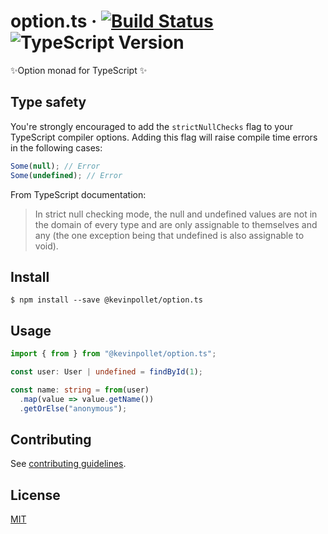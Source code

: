 # option.ts &middot; [![Build Status](https://travis-ci.com/kevinpollet/option.ts.svg?branch=master)](https://travis-ci.com/kevinpollet/option.ts) ![TypeScript Version](https://img.shields.io/badge/TypeScript-3.x-blue.svg)

✨Option monad for TypeScript ✨

## Type safety

You're strongly encouraged to add the `strictNullChecks` flag to your TypeScript compiler options. Adding this flag will raise compile time errors in the following cases:

```ts
Some(null); // Error
Some(undefined); // Error
```

From TypeScript documentation:

> In strict null checking mode, the null and undefined values are not in the domain of every type and are only assignable to themselves and any (the one exception being that undefined is also assignable to void).

## Install

```shell
$ npm install --save @kevinpollet/option.ts
```

## Usage

```ts
import { from } from "@kevinpollet/option.ts";

const user: User | undefined = findById(1);

const name: string = from(user)
  .map(value => value.getName())
  .getOrElse("anonymous");
```

## Contributing

See [contributing guidelines](./CONTRIBUTING.md).

## License

[MIT](./LICENSE.md)
